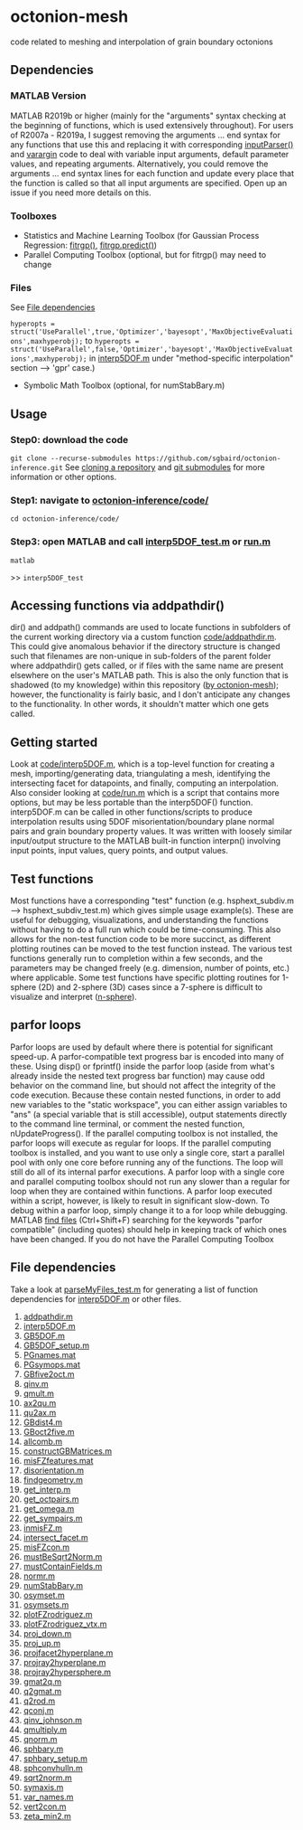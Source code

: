 # octonion-mesh
 code related to meshing and interpolation of grain boundary octonions

## Dependencies
### MATLAB Version
MATLAB R2019b or higher (mainly for the "arguments" syntax checking at
the beginning of functions, which is used extensively throughout). For users of R2007a - R2019a, I suggest removing the arguments ... end syntax for any functions that use this and replacing it with corresponding [inputParser()](https://www.mathworks.com/help/matlab/ref/inputparser.html) and [varargin](https://www.mathworks.com/help/matlab/ref/varargin.html) code to deal with variable input arguments, default parameter values, and repeating arguments. Alternatively, you could remove the arguments ... end syntax lines for each function and update every place that the function is called so that all input arguments are specified. Open up an issue if you need more details on this.

### Toolboxes
- Statistics and Machine Learning Toolbox (for Gaussian Process Regression: [fitrgp()](https://www.mathworks.com/help/stats/fitrgp.html), [fitrgp.predict()](https://www.mathworks.com/help/stats/compactregressiongp.predict.html))
- Parallel Computing Toolbox (optional, but for fitrgp() may need to change

### Files
See [File dependencies](https://github.com/sgbaird/octonion-mesh/blob/master/README.md#file-dependencies)

`hyperopts = struct('UseParallel',true,'Optimizer','bayesopt','MaxObjectiveEvaluations',maxhyperobj);` to `hyperopts = struct('UseParallel',false,'Optimizer','bayesopt','MaxObjectiveEvaluations',maxhyperobj);` in [interp5DOF.m](code/interp5DOF.m) under "method-specific interpolation" section --> 'gpr' case.)
- Symbolic Math Toolbox (optional, for numStabBary.m)

## Usage
### Step0: download the code
`git clone --recurse-submodules https://github.com/sgbaird/octonion-inference.git`
See [cloning a repository](https://docs.github.com/en/github/creating-cloning-and-archiving-repositories/cloning-a-repository) and [git submodules](https://git-scm.com/book/en/v2/Git-Tools-Submodules) for more information or other options.

### Step1: navigate to [octonion-inference/code/](code/)
`cd octonion-inference/code/`

### Step3: open MATLAB and call [interp5DOF_test.m](code/interp5DOF_test.m) or [run.m](code/run.m)
`matlab`

\>\> `interp5DOF_test`

## Accessing functions via addpathdir()
dir() and addpath() commands are used to locate functions in subfolders of the current working directory via a custom function [code/addpathdir.m](https://github.com/sgbaird/octonion-inference/blob/master/code/addpathdir.m). This could give anomalous behavior if the directory structure is changed such that filenames are non-unique in sub-folders of the parent folder where addpathdir() gets called, or if files with the same name are present elsewhere on the user's MATLAB path. This is also the only function that is shadowed (to my knowledge) within this repository ([by octonion-mesh](code/octonion-mesh/)); however, the functionality is fairly basic, and I don't anticipate any changes to the functionality. In other words, it shouldn't matter which one gets called.

## Getting started
Look at [code/interp5DOF.m](code/interp5DOF.m), which is a top-level function for creating a mesh, importing/generating data, triangulating a mesh, identifying the intersecting facet for datapoints, and finally, computing an interpolation. Also consider looking at [code/run.m](code/run.m) which is a script that contains more options, but may be less portable than the interp5DOF() function. interp5DOF.m can be called in other functions/scripts to produce interpolation results using 5DOF misorientation/boundary plane normal pairs and grain boundary property values. It was written with loosely similar input/output structure to the MATLAB built-in function interpn() involving input points, input values, query points, and output values.

## Test functions
Most functions have a corresponding "test" function (e.g. hsphext_subdiv.m --> hsphext_subdiv_test.m) which gives simple usage example(s). These are useful for debugging, visualizations, and understanding the functions without having to do a full run which could be time-consuming. This also allows for the non-test function code to be more succinct, as different plotting routines can be moved to the test function instead. The various test functions generally run to completion within a few seconds, and the parameters may be changed freely (e.g. dimension, number of points, etc.) where applicable. Some test functions have specific plotting routines for 1-sphere (2D) and 2-sphere (3D) cases since a 7-sphere is difficult to visualize and interpret ([n-sphere](https://en.wikipedia.org/wiki/N-sphere)).

## parfor loops
Parfor loops are used by default where there is potential for significant speed-up. A parfor-compatible text progress bar is encoded into many of these. Using disp() or fprintf() inside the parfor loop (aside from what's already inside the nested text progress bar function) may cause odd behavior on the command line, but should not affect the integrity of the code execution. Because these contain nested functions, in order to add new variables to the "static workspace", you can either assign variables to "ans" (a special variable that is still accessible), output statements directly to the command line terminal, or comment the nested function, nUpdateProgress(). If the parallel computing toolbox is not installed, the parfor loops will execute as regular for loops. If the parallel computing toolbox is installed, and you want to use only a single core, start a parallel pool with only one core before running any of the functions. The loop will still do all of its internal parfor executions. A parfor loop with a single core and parallel computing toolbox should not run any slower than a regular for loop when they are contained within functions. A parfor loop executed within a script, however, is likely to result in significant slow-down. To debug within a parfor loop, simply change it to a for loop while debugging. MATLAB [find files](https://www.mathworks.com/help/matlab/matlab_env/finding-files-and-folders.html#:~:text=To%20open%20the%20Find%20Files,on%20the%20MATLAB%20search%20path.) (Ctrl+Shift+F) searching for the keywords "parfor compatible" (including quotes) should help in keeping track of which ones have been changed. If you do not have the Parallel Computing Toolbox

## File dependencies
Take a look at [parseMyFiles_test.m](code/parseMyFiles_test.m) for generating a list of function dependencies for [interp5DOF.m](code/inter5DOF.m) or other files.

1. [addpathdir.m](octonion-inference\codeaddpathdir.m)
1. [interp5DOF.m](octonion-inference\codeinterp5DOF.m)
1. [GB5DOF.m](octonion-inference\code\octonion-mesh\codeGB5DOF.m)
1. [GB5DOF_setup.m](octonion-inference\code\octonion-mesh\codeGB5DOF_setup.m)
1. [PGnames.mat](octonion-inference\code\octonion-mesh\code\GB_octonion_code-master_CMU\TutorialCode\crystal_symmetry_opsPGnames.mat)
1. [PGsymops.mat](octonion-inference\code\octonion-mesh\code\GB_octonion_code-master_CMU\TutorialCode\crystal_symmetry_opsPGsymops.mat)
1. [GBfive2oct.m](octonion-inference\code\octonion-mesh\code\GB_octonion_code-master_CMU\TutorialCode\octonion_functionsGBfive2oct.m)
1. [qinv.m](octonion-inference\code\octonion-mesh\code\GB_octonion_code-master_CMU\TutorialCode\octonion_functionsqinv.m)
1. [qmult.m](octonion-inference\code\octonion-mesh\code\GB_octonion_code-master_CMU\TutorialCode\octonion_functionsqmult.m)
1. [ax2qu.m](octonion-inference\code\octonion-mesh\code\GB_octonion_code-master_CMU\TutorialCode\rotation_conversionsax2qu.m)
1. [qu2ax.m](octonion-inference\code\octonion-mesh\code\GB_octonion_code-master_CMU\TutorialCode\rotation_conversionsqu2ax.m)
1. [GBdist4.m](octonion-inference\code\octonion-mesh\codeGBdist4.m)
1. [GBoct2five.m](octonion-inference\code\octonion-mesh\codeGBoct2five.m)
1. [allcomb.m](octonion-inference\code\octonion-mesh\codeallcomb.m)
1. [constructGBMatrices.m](octonion-inference\code\octonion-mesh\codeconstructGBMatrices.m)
1. [misFZfeatures.mat](octonion-inference\code\octonion-mesh\code\datamisFZfeatures.mat)
1. [disorientation.m](octonion-inference\code\octonion-mesh\codedisorientation.m)
1. [findgeometry.m](octonion-inference\code\octonion-mesh\codefindgeometry.m)
1. [get_interp.m](octonion-inference\code\octonion-mesh\codeget_interp.m)
1. [get_octpairs.m](octonion-inference\code\octonion-mesh\codeget_octpairs.m)
1. [get_omega.m](octonion-inference\code\octonion-mesh\codeget_omega.m)
1. [get_sympairs.m](octonion-inference\code\octonion-mesh\codeget_sympairs.m)
1. [inmisFZ.m](octonion-inference\code\octonion-mesh\codeinmisFZ.m)
1. [intersect_facet.m](octonion-inference\code\octonion-mesh\codeintersect_facet.m)
1. [misFZcon.m](octonion-inference\code\octonion-mesh\codemisFZcon.m)
1. [mustBeSqrt2Norm.m](octonion-inference\code\octonion-mesh\codemustBeSqrt2Norm.m)
1. [mustContainFields.m](octonion-inference\code\octonion-mesh\codemustContainFields.m)
1. [normr.m](octonion-inference\code\octonion-mesh\codenormr.m)
1. [numStabBary.m](octonion-inference\code\octonion-mesh\codenumStabBary.m)
1. [osymset.m](octonion-inference\code\octonion-mesh\codeosymset.m)
1. [osymsets.m](octonion-inference\code\octonion-mesh\codeosymsets.m)
1. [plotFZrodriguez.m](octonion-inference\code\octonion-mesh\codeplotFZrodriguez.m)
1. [plotFZrodriguez_vtx.m](octonion-inference\code\octonion-mesh\codeplotFZrodriguez_vtx.m)
1. [proj_down.m](octonion-inference\code\octonion-mesh\codeproj_down.m)
1. [proj_up.m](octonion-inference\code\octonion-mesh\codeproj_up.m)
1. [projfacet2hyperplane.m](octonion-inference\code\octonion-mesh\codeprojfacet2hyperplane.m)
1. [projray2hyperplane.m](octonion-inference\code\octonion-mesh\codeprojray2hyperplane.m)
1. [projray2hypersphere.m](octonion-inference\code\octonion-mesh\codeprojray2hypersphere.m)
1. [gmat2q.m](octonion-inference\code\octonion-mesh\code\quaternionsgmat2q.m)
1. [q2gmat.m](octonion-inference\code\octonion-mesh\code\quaternionsq2gmat.m)
1. [q2rod.m](octonion-inference\code\octonion-mesh\code\quaternionsq2rod.m)
1. [qconj.m](octonion-inference\code\octonion-mesh\code\quaternionsqconj.m)
1. [qinv_johnson.m](octonion-inference\code\octonion-mesh\code\quaternionsqinv_johnson.m)
1. [qmultiply.m](octonion-inference\code\octonion-mesh\code\quaternionsqmultiply.m)
1. [qnorm.m](octonion-inference\code\octonion-mesh\code\quaternionsqnorm.m)
1. [sphbary.m](octonion-inference\code\octonion-mesh\codesphbary.m)
1. [sphbary_setup.m](octonion-inference\code\octonion-mesh\codesphbary_setup.m)
1. [sphconvhulln.m](octonion-inference\code\octonion-mesh\codesphconvhulln.m)
1. [sqrt2norm.m](octonion-inference\code\octonion-mesh\codesqrt2norm.m)
1. [symaxis.m](octonion-inference\code\octonion-mesh\codesymaxis.m)
1. [var_names.m](octonion-inference\code\octonion-mesh\codevar_names.m)
1. [vert2con.m](octonion-inference\code\octonion-mesh\codevert2con.m)
1. [zeta_min2.m](octonion-inference\code\octonion-mesh\codezeta_min2.m)
